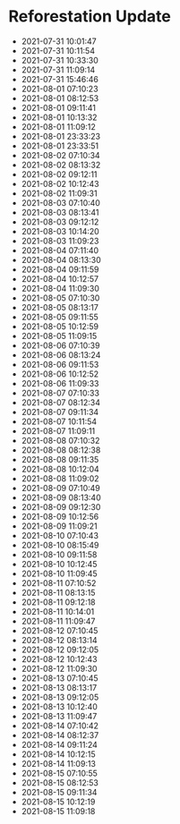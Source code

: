 # Reforestation Update

- 2021-07-31 10:01:47
- 2021-07-31 10:11:54
- 2021-07-31 10:33:30
- 2021-07-31 11:09:14
- 2021-07-31 15:46:46
- 2021-08-01 07:10:23
- 2021-08-01 08:12:53
- 2021-08-01 09:11:41
- 2021-08-01 10:13:32
- 2021-08-01 11:09:12
- 2021-08-01 23:33:23
- 2021-08-01 23:33:51
- 2021-08-02 07:10:34
- 2021-08-02 08:13:32
- 2021-08-02 09:12:11
- 2021-08-02 10:12:43
- 2021-08-02 11:09:31
- 2021-08-03 07:10:40
- 2021-08-03 08:13:41
- 2021-08-03 09:12:12
- 2021-08-03 10:14:20
- 2021-08-03 11:09:23
- 2021-08-04 07:11:40
- 2021-08-04 08:13:30
- 2021-08-04 09:11:59
- 2021-08-04 10:12:57
- 2021-08-04 11:09:30
- 2021-08-05 07:10:30
- 2021-08-05 08:13:17
- 2021-08-05 09:11:55
- 2021-08-05 10:12:59
- 2021-08-05 11:09:15
- 2021-08-06 07:10:39
- 2021-08-06 08:13:24
- 2021-08-06 09:11:53
- 2021-08-06 10:12:52
- 2021-08-06 11:09:33
- 2021-08-07 07:10:33
- 2021-08-07 08:12:34
- 2021-08-07 09:11:34
- 2021-08-07 10:11:54
- 2021-08-07 11:09:11
- 2021-08-08 07:10:32
- 2021-08-08 08:12:38
- 2021-08-08 09:11:35
- 2021-08-08 10:12:04
- 2021-08-08 11:09:02
- 2021-08-09 07:10:49
- 2021-08-09 08:13:40
- 2021-08-09 09:12:30
- 2021-08-09 10:12:56
- 2021-08-09 11:09:21
- 2021-08-10 07:10:43
- 2021-08-10 08:15:49
- 2021-08-10 09:11:58
- 2021-08-10 10:12:45
- 2021-08-10 11:09:45
- 2021-08-11 07:10:52
- 2021-08-11 08:13:15
- 2021-08-11 09:12:18
- 2021-08-11 10:14:01
- 2021-08-11 11:09:47
- 2021-08-12 07:10:45
- 2021-08-12 08:13:14
- 2021-08-12 09:12:05
- 2021-08-12 10:12:43
- 2021-08-12 11:09:30
- 2021-08-13 07:10:45
- 2021-08-13 08:13:17
- 2021-08-13 09:12:05
- 2021-08-13 10:12:40
- 2021-08-13 11:09:47
- 2021-08-14 07:10:42
- 2021-08-14 08:12:37
- 2021-08-14 09:11:24
- 2021-08-14 10:12:15
- 2021-08-14 11:09:13
- 2021-08-15 07:10:55
- 2021-08-15 08:12:53
- 2021-08-15 09:11:34
- 2021-08-15 10:12:19
- 2021-08-15 11:09:18
